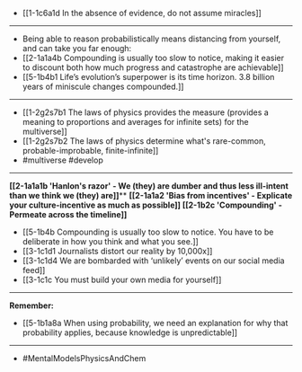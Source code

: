 - [[1-1c6a1d In the absence of evidence, do not assume miracles]]
---
- Being able to reason probabilistically means distancing from yourself, and can take you far enough:
- [[2-1a1a4b Compounding is usually too slow to notice, making it easier to discount both how much progress and catastrophe are achievable]]
- [[5-1b4b1 Life’s evolution’s superpower is its time horizon. 3.8 billion years of miniscule changes compounded.]]
---
- [[1-2g2s7b1 The laws of physics provides the measure (provides a meaning to proportions and averages for infinite sets) for the multiverse]]
- [[1-2g2s7b2 The laws of physics determine what's rare-common, probable-improbable, finite-infinite]]
- #multiverse #develop
---
**[[2-1a1a1b 'Hanlon's razor' - We (they) are dumber and thus less ill-intent than we think we (they) are]]****
****[[2-1a1a2 'Bias from incentives' - Explicate your culture-incentive as much as possible]]**
**[[2-1b2c 'Compounding' - Permeate across the timeline]]****
- [[5-1b4b Compounding is usually too slow to notice. You have to be deliberate in how you think and what you see.]]
- [[3-1c1d1 Journalists distort our reality by 10,000x]]
- [[3-1c1d4 We are bombarded with ‘unlikely’ events on our social media feed]]
- [[3-1c1c You must build your own media for yourself]]
---
**Remember:**
- [[5-1b1a8a When using probability, we need an explanation for why that probability applies, because knowledge is unpredictable]]
---
- #MentalModelsPhysicsAndChem

